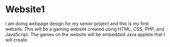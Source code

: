 # Website1

I am doing webpage design for my senior project and this is my first website. This will be a gaming website created using HTML, CSS, PHP, and JavaScript. The games on the website will be embedded Java applets that I will create. 
